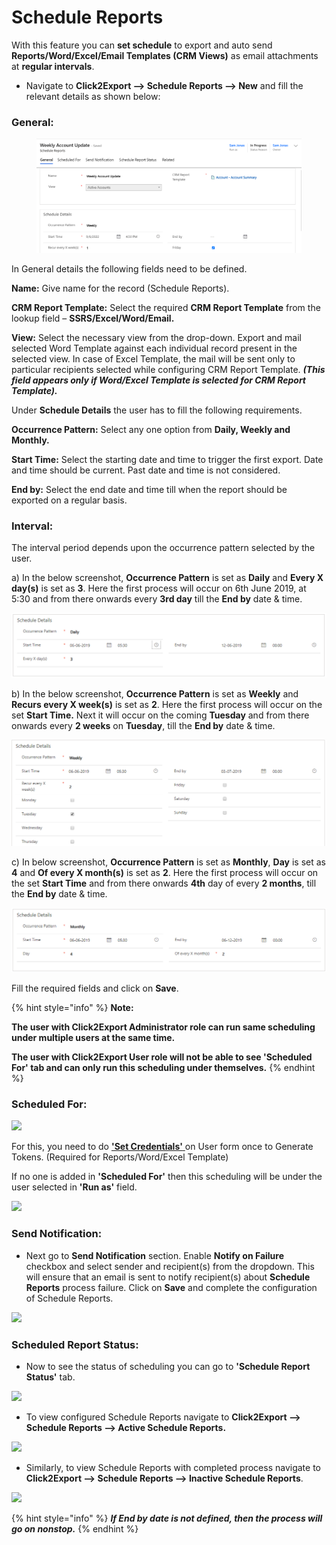 # Schedule Reports

With this feature you can **set schedule** to export and auto send **Reports/Word/Excel/Email Templates (CRM Views)** as email attachments at **regular intervals**.

* Navigate to **Click2Export --> Schedule Reports --> New** and fill the relevant details as shown below:

### General:

<figure><img src="../../.gitbook/assets/28.1.PNG" alt=""><figcaption></figcaption></figure>

In General details the following fields need to be defined.

**Name:** Give name for the record (Schedule Reports).

**CRM Report Template:** Select the required **CRM Report Template** from the lookup field – **SSRS/Excel/Word/Email.**

**View:** Select the necessary view from the drop-down. Export and mail selected Word Template against each individual record present in the selected view. In case of Excel Template, the mail will be sent only to particular recipients selected while configuring CRM Report Template. _**(This field appears only if Word/Excel Template is selected for CRM Report Template).**_

Under **Schedule Details** the user has to fill the following requirements.

**Occurrence Pattern:** Select any one option from **Daily, Weekly and Monthly.**

**Start Time:** Select the starting date and time to trigger the first export. Date and time should be current. Past date and time is not considered.

**End by:** Select the end date and time till when the report should be exported on a regular basis.

### **Interval:**&#x20;

The interval period depends upon the occurrence pattern selected by the user.

&#x20;     a) In the below screenshot, **Occurrence Pattern** is set as **Daily** and **Every X day(s)** is set as **3**. Here the first process will occur on 6th June 2019, at 5:30 and from there onwards every **3rd day** till the **End by** date & time.

![](<../../.gitbook/assets/3 (8).png>)

&#x20;     b) In the below screenshot, **Occurrence Pattern** is set as **Weekly** and **Recurs every X week(s)** is set as **2**. Here the first process will occur on the set **Start Time.** Next it will occur on the coming **Tuesday** and from there onwards every **2 weeks** on **Tuesday**, till the **End by** date & time.

![](<../../.gitbook/assets/4 (21).png>)

&#x20;     c) In below screenshot, **Occurrence Pattern** is set as **Monthly**, **Day** is set as **4** and **Of every X month(s)** is set as **2**. Here the first process will occur on the set **Start Time** and from there onwards **4th** day of every **2 months**, till the **End by** date & time.

![](<../../.gitbook/assets/5 (21).png>)

Fill the required fields and click on **Save**.

{% hint style="info" %}
**Note:**&#x20;

**The user with Click2Export Administrator role can run same scheduling under multiple users at the same time.**

**The user with Click2Export User role will not be able to see 'Scheduled For' tab and can only run this scheduling under themselves.**
{% endhint %}

### **Scheduled For:**

![](<../../.gitbook/assets/Sch Rep\_2.png>)

For this, you need to do [**'Set Credentials'** ](https://docs.inogic.com/click2export/prerequisites/set-credentials)on User form once to Generate Tokens. (Required for Reports/Word/Excel Template)

If no one is added in **'Scheduled For'** then this scheduling will be under the user selected in **'Run as'** field.

![](<../../.gitbook/assets/Sch Rep\_4.png>)

### Send Notification:

* Next go to **Send Notification** section. Enable **Notify on Failure** checkbox and select sender and recipient(s) from the dropdown. This will ensure that an email is sent to notify recipient(s) about **Schedule Reports** process failure. Click on **Save** and complete the configuration of Schedule Reports.&#x20;

![](<../../.gitbook/assets/Sch Rep\_5.png>)

### Scheduled Report Status:

* Now to see the status of scheduling you can go to **'Schedule Report Status'** tab.

![](<../../.gitbook/assets/Sch Rep\_6.png>)

* To view configured Schedule Reports navigate to **Click2Export --> Schedule Reports --> Active Schedule Reports.**

![](<../../.gitbook/assets/Sch Rep\_7.png>)

* Similarly, to view Schedule Reports with completed process navigate to **Click2Export --> Schedule Reports --> Inactive Schedule Reports**.

![](<../../.gitbook/assets/Sch Rep\_8.png>)

{% hint style="info" %}
_**If End by date is not defined, then the process will go on nonstop.**_
{% endhint %}
